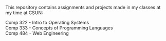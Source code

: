 This repository contains assignments and projects made in my classes at my time at CSUN:

Comp 322 - Intro to Operating Systems  
Comp 333 - Concepts of Programming Languages  
Comp 484 - Web Engineering
